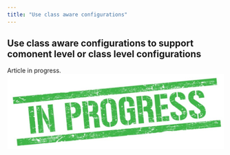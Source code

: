```yaml
---
title: "Use class aware configurations"
---
```


## Use class aware configurations to support comonent level or class level configurations

Article in progress.
![alt text](<In progress.png>)
